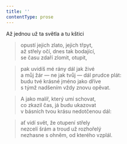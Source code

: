 ```yaml
---
title: ''
contentType: prose
---
```


Až jednou už ta světla a tu kštici

> opustí jejich zlato, jejich třpyt,  
> až střely očí, dnes tak bodající,  
> se času zdaří zlomit, otupit,

> pak uvidíš mé rány dál jak živé  
> a můj žár — ne jak tvůj — dál prudce plát:  
> budu tvé krásné jméno jako dříve  
> s týmž nadšením vždy znovu opěvat.

> A jako malíř, který umí schovat,  
> co zkazil čas, já budu ukazovat  
> v básních tvou krásu nedotčenou dál:

> ať vidí svět, že otupení střely  
> nezcelí šrám a troud už rozhořelý  
> nezhasne s ohněm, od kterého vzplál.
